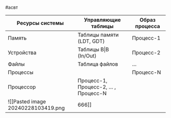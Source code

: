#асвт 

| Ресурсы системы | Управляющие таблицы                       | Образ процесса |
| --------------- | ----------------------------------------- | -------------- |
| Память          | Таблицы памяти (LDT, GDT)                 | Процесс-1      |
| Устройства      | Таблицы В\|В (In/Out)                     | Процесс-2      |
| Файлы           | Таблица файлов                            | $\dots$        |
| Процессы        |                                           | Процесс-N      |
| Процессор       | Процесс-1, Процесс-2, $\dots$ , Процесс-N |                |
![[Pasted image 20240228103419.png|666]]